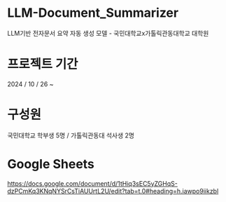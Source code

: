# LLM-Document_Summarizer
LLM기반 전자문서 요약 자동 생성 모델 - 국민대학교x가톨릭관동대학교 대학원

# 프로젝트 기간
2024 / 10 / 26 ~ 

# 구성원
국민대학교 학부생 5명 / 가톨릭관동대 석사생 2명

# Google Sheets
https://docs.google.com/document/d/1tHiq3sEC5yZGHqS-dzPCmKq3KNqNYSrCsTiAUUrtL2U/edit?tab=t.0#heading=h.iawpo9iikzbl
